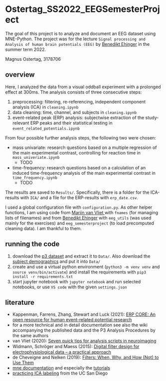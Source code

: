 # Ostertag_SS2022_EEGSemesterProject

The goal of this project is to analyze and document an EEG dataset using MNE-Python. The project was for the lecture `Signal processing and Analysis of human brain potentials (EEG)` by [Benedikt Ehinger](https://github.com/behinger) in the summer term 2022.

Magnus Ostertag, 3178706

## overview

Here, I analyzed the data from a visual oddball experiment with a prolonged effect at 300ms. The analysis consists of three consecutive steps:

1. preprocessing: filtering, re-referencing, independent component analysis (ICA) in `cleaning.ipynb`
2. data cleaning: time, channel, and subjects in `cleaning.ipynb`
3. event-related peak (ERP) analysis: subjectwise extraction of the study-relevant ERP peaks and their statistical testing in `event_related_potentials.ipynb`

From four possible further analysis steps, the following two were chosen:

- mass univariate: research questions based on a multiple regression of the main experimental contrast, controlling for reaction time in `mass_univeriate.ipynb`
  - TODO
- time-frequency: research questions based on a calculation of an induced time-frequency analysis of the main experimental contrast in `time_frequency.ipynb`
  - TODO

The results are saved to `Results/`. Specifically, there is a folder for the ICA-results with `ICA/` and a file for the ERP-results with `erp_date.csv`.

I used a global configuration file with `configuration.py`.
As other helper functions, I am using code from [Marijn van Vliet ](https://github.com/wmvanvliet) with `fnames` (for managing lists of filenames) and from [Benedikt Ehinger](https://github.com/behinger) with `eeg_utils` (was used mainly for the exercises) and `eeg_semesterproject` (to load precomputed cleaning data). I am thankful to them.

## running the code

1. download the [p3 dataset](https://figshare.com/ndownloader/files/25672073?private_link=5dcdc5388d4b3f37296d) and extract it to `Data/`. Also download the [subject demographics](?) and put it into `Data/`
2. create and use a virtual python environment (`python3 -m venv venv` and `source venv/bin/activate`) and install the requirements with `pip3 install -r requirements.txt`
3. start jupyter notebook with `jupyter notebook` and run selected notebooks, or use `VS code` with the given `settings.json`

## literature

- Kappenman, Farrens, Zhang, Stewart and Luck (2021): [ERP CORE: An open resource for human event-related potential research](https://doi.org/10.1016/j.neuroimage.2020.117465)
- for a more technical and in detail documentation see also the wiki accompanying the published data and the P3 Analysis Procedures by the same authors
- van Vliet (2020): [Seven quick tips for analysis scripts in neuroimaging](https://doi.org/10.1371/journal.pcbi.1007358)
- Widmann, Schröger and Maess (2015): [Digital ﬁlter design for electrophysiological data – a practical approach](https://doi.org/10.1016/j.jneumeth.2014.08.002)
- de Cheveigne and Nelken (2019): [Filters: When, Why, and How (Not) to Use Them](https://doi.org/10.1016/j.neuron.2019.02.039)
- [mne documentation](https://mne.tools/stable/index.html) and especially the [tutorials](https://mne.tools/stable/auto_tutorials/index.html)
- [practicing ICA labeling](https://labeling.ucsd.edu/tutorial) from the UC San Diego
